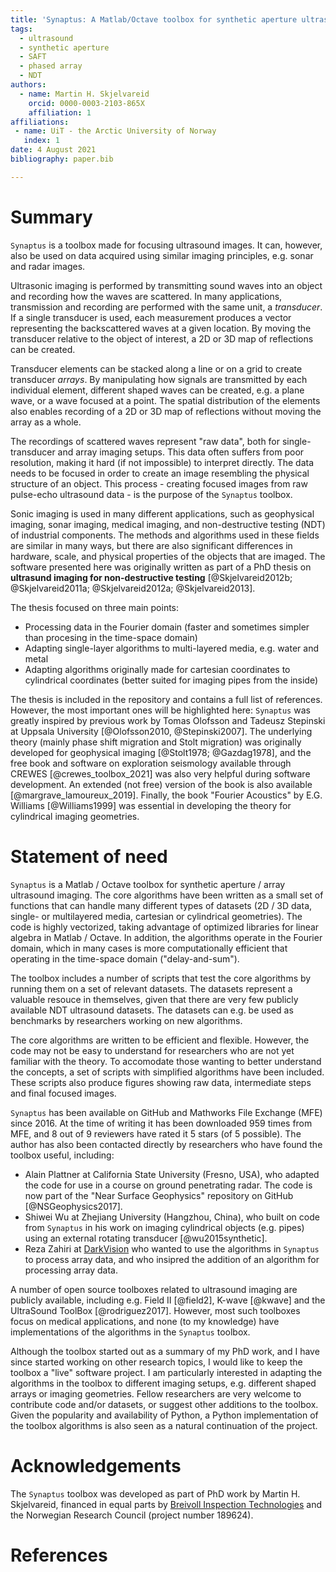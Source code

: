 ```yaml
---
title: 'Synaptus: A Matlab/Octave toolbox for synthetic aperture ultrasound imaging'
tags:
  - ultrasound
  - synthetic aperture
  - SAFT
  - phased array
  - NDT
authors:
  - name: Martin H. Skjelvareid
    orcid: 0000-0003-2103-865X
    affiliation: 1
affiliations:
 - name: UiT - the Arctic University of Norway
   index: 1
date: 4 August 2021
bibliography: paper.bib

---
```


# Summary
`Synaptus` is a toolbox made for focusing ultrasound images. It can, however, also be used on data acquired using similar imaging principles, e.g. sonar and radar images.

Ultrasonic imaging is performed by transmitting sound waves into an object and recording how the waves are scattered. In many applications, transmission and recording are performed with the same unit, a *transducer*. If a single transducer is used, each measurement produces a vector representing the backscattered waves at a given location. By moving the transducer relative to the object of interest, a 2D or 3D map of reflections can be created.

Transducer elements can be stacked along a line or on a grid to create transducer *arrays*. By manipulating how signals are transmitted by each individual element, different shaped waves can be created, e.g. a plane wave, or a wave focused at a point. The spatial distribution of the elements also enables recording of a 2D or 3D map of reflections without moving the array as a whole.

The recordings of scattered waves represent "raw data", both for single-transducer and array imaging setups. This data often suffers from poor resolution, making it hard (if not impossible) to interpret directly. The data needs to be focused in order to create an image resembling the physical structure of an object. This process - creating focused images from raw pulse-echo ultrasound data - is the purpose of the `Synaptus` toolbox.

Sonic imaging is used in many different applications, such as geophysical imaging, sonar imaging, medical imaging, and non-destructive testing (NDT) of industrial components. The methods and algorithms used in these fields are similar in many ways, but there are also significant differences in hardware, scale, and physical properties of the objects that are imaged. The software presented here was originally written as part of a PhD thesis on **ultrasund imaging for non-destructive testing** [@Skjelvareid2012b; @Skjelvareid2011a; @Skjelvareid2012a; @Skjelvareid2013].

The thesis focused on three main points:
* Processing data in the Fourier domain (faster and sometimes simpler than procesing in the time-space domain)
* Adapting single-layer algorithms to multi-layered media, e.g. water and metal
* Adapting algorithms originally made for cartesian coordinates to cylindrical coordinates (better suited for imaging pipes from the inside)

The thesis is included in the repository and contains a full list of references. However, the most important ones will be highlighted here: `Synaptus` was greatly inspired by previous work by Tomas Olofsson and Tadeusz Stepinski at Uppsala University [@Olofsson2010, @Stepinski2007]. The underlying theory (mainly phase shift migration and Stolt migration) was originally developed for geophysical imaging [@Stolt1978; @Gazdag1978], and the free book and software on exploration seismology available through CREWES [@crewes_toolbox_2021] was also very helpful during software development. An extended (not free) version of the book is also available [@margrave_lamoureux_2019]. Finally, the book "Fourier Acoustics" by E.G. Williams [@Williams1999] was essential in developing the theory for cylindrical imaging geometries.



# Statement of need

`Synaptus` is a Matlab / Octave toolbox for synthetic aperture / array ultrasound imaging. The core algorithms have been written as a small set of functions that can handle many different types of datasets (2D / 3D data, single- or multilayered media, cartesian or cylindrical geometries). The code is highly vectorized, taking advantage of optimized libraries for linear algebra in Matlab / Octave. In addition, the algorithms operate in the Fourier domain, which in many cases is more computationally efficient that operating in the time-space domain ("delay-and-sum").

The toolbox includes a number of scripts that test the core algorithms by running them on a set of relevant datasets. The datasets represent a valuable resouce in themselves, given that there are very few publicly available NDT ultrasound datasets. The datasets can e.g. be used as benchmarks by researchers working on new algorithms.

The core algorithms are written to be efficient and flexible. However, the code may not be easy to understand for researchers who are not yet familiar with the theory. To accomodate those wanting to better understand the concepts, a set of scripts with simplified algorithms have been included. These scripts also produce figures showing raw data, intermediate steps and final focused images.

`Synaptus` has been available on GitHub and Mathworks File Exchange (MFE) since 2016. At the time of writing it has been downloaded 959 times from MFE, and 8 out of 9 reviewers have rated it 5 stars (of 5 possible). The author has also been contacted directly by researchers who have found the toolbox useful, including:

* Alain Plattner at California State University (Fresno, USA), who adapted the code for use in a course on ground penetrating radar. The code is now part of the "Near Surface Geophysics" repository on GitHub [@NSGeophysics2017].
* Shiwei Wu at Zhejiang University (Hangzhou, China), who built on code from `Synaptus` in his work on imaging cylindrical objects (e.g. pipes) using an external rotating transducer [@wu2015synthetic].
* Reza Zahiri at [DarkVision](www.darkvisiontech.com) who wanted to use the algorithms in `Synaptus` to process array data, and who insipred the addition of an algorithm for processing array data.

A number of open source toolboxes related to ultrasound imaging are publicly available, including e.g. Field II [@field2], K-wave [@kwave] and the UltraSound ToolBox [@rodriguez2017]. However, most such toolboxes focus on medical applications, and none (to my knowledge) have implementations of the algorithms in the `Synaptus` toolbox.

Although the toolbox started out as a summary of my PhD work, and I have since started working on other research topics, I would like to keep the toolbox a "live" software project. I am particularly interested in adapting the algorithms in the toolbox to different imaging setups, e.g. different shaped arrays or imaging geometries. Fellow researchers are very welcome to contribute code and/or datasets, or suggest other additions to the toolbox. Given the popularity and availability of Python, a Python implementation of the toolbox algorithms is also seen as a natural continuation of the project.

# Acknowledgements
The `Synaptus` toolbox was developed as part of PhD work by Martin H. Skjelvareid, financed in equal parts by [Breivoll Inspection Technologies](https://breivoll.eu/) and the Norwegian Research Council (project number 189624).

# References
